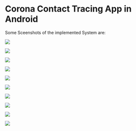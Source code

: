 # Corona Contact Tracing App in Android

Some Sceenshots of the implemented System are:

![](https://github.com/sneha-almeida/Corona-Contact-Tracing-App-in-Android-/blob/main/ss-1.jpg)


![](https://github.com/sneha-almeida/Corona-Contact-Tracing-App-in-Android-/blob/main/ss-2.jpg)


![](https://github.com/sneha-almeida/Corona-Contact-Tracing-App-in-Android-/blob/main/ss-3.jpg)


![](https://github.com/sneha-almeida/Corona-Contact-Tracing-App-in-Android-/blob/main/ss-4.jpg)


![](https://github.com/sneha-almeida/Corona-Contact-Tracing-App-in-Android-/blob/main/ss-5.jpg)


![](https://github.com/sneha-almeida/Corona-Contact-Tracing-App-in-Android-/blob/main/ss-6.jpg)


![](https://github.com/sneha-almeida/Corona-Contact-Tracing-App-in-Android-/blob/main/ss-7.jpg)


![](https://github.com/sneha-almeida/Corona-Contact-Tracing-App-in-Android-/blob/main/ss-9.jpg)


![](https://github.com/sneha-almeida/Corona-Contact-Tracing-App-in-Android-/blob/main/Screenshot_20210602-014124.jpg)


![](https://github.com/sneha-almeida/Corona-Contact-Tracing-App-in-Android-/blob/main/ss-10.jpg)
